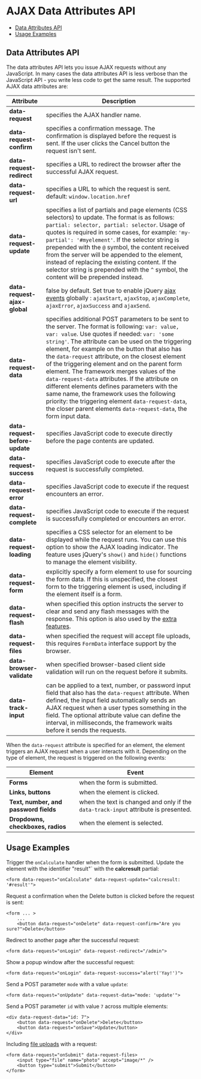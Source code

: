 # AJAX Data Attributes API

- [Data Attributes API](#data-attributes)
- [Usage Examples](#data-attribute-examples)

<a name="data-attributes"></a>
## Data Attributes API

The data attributes API lets you issue AJAX requests without any JavaScript. In many cases the data attributes API is less verbose than the JavaScript API - you write less code to get the same result. The supported AJAX data attributes are:

Attribute | Description
------------- | -------------
**data-request** | specifies the AJAX handler name.
**data-request-confirm** | specifies a confirmation message. The confirmation is displayed before the request is sent. If the user clicks the Cancel button the request isn't sent.
**data-request-redirect** | specifies a URL to redirect the browser after the successful AJAX request.
**data-request-url** | specifies a URL to which the request is sent. default: `window.location.href`
**data-request-update** | specifies a list of partials and page elements (CSS selectors) to update. The format is as follows: `partial: selector, partial: selector`. Usage of quotes is required in some cases, for example: `'my-partial': '#myelement'`. If the selector string is prepended with the `@` symbol, the content received from the server will be appended to the element, instead of replacing the existing content. If the selector string is prepended with the `^` symbol, the content will be prepended instead.
**data-request-ajax-global** | false by default. Set true to enable jQuery [ajax events](http://api.jquery.com/category/ajax/global-ajax-event-handlers/) globally : `ajaxStart`, `ajaxStop`, `ajaxComplete`, `ajaxError`, `ajaxSuccess` and `ajaxSend`.
**data-request-data** | specifies additional POST parameters to be sent to the server. The format is following: `var: value, var: value`. Use quotes if needed: `var: 'some string'`. The attribute can be used on the triggering element, for example on the button that also has the `data-request` attribute, on the closest element of the triggering element and on the parent form element. The framework merges values of the `data-request-data` attributes. If the attribute on different elements defines parameters with the same name, the framework uses the following priority: the triggering element `data-request-data`, the closer parent elements `data-request-data`, the form input data.
**data-request-before-update** | specifies JavaScript code to execute directly before the page contents are updated.
**data-request-success** | specifies JavaScript code to execute after the request is successfully completed.
**data-request-error** | specifies JavaScript code to execute if the request encounters an error.
**data-request-complete** | specifies JavaScript code to execute if the request is successfully completed or encounters an error.
**data-request-loading** | specifies a CSS selector for an element to be displayed while the request runs. You can use this option to show the AJAX loading indicator. The feature uses jQuery's `show()` and `hide()` functions to manage the element visibility.
**data-request-form** | explicitly specify a form element to use for sourcing the form data. If this is unspecified, the closest form to the triggering element is used, including if the element itself is a form.
**data-request-flash** | when specified this option instructs the server to clear and send any flash messages with the response. This option is also used by the [extra features](../ajax/extras#ajax-flash).
**data-request-files** | when specified the request will accept file uploads, this requires `FormData` interface support by the browser.
**data-browser-validate** | when specified browser-based client side validation will run on the request before it submits.
**data-track-input** | can be applied to a text, number, or password input field that also has the `data-request` attribute. When defined, the input field automatically sends an AJAX request when a user types something in the field. The optional attribute value can define the interval, in milliseconds, the framework waits before it sends the requests.

When the `data-request` attribute is specified for an element, the element triggers an AJAX request when a user interacts with it. Depending on the type of element, the request is triggered on the following events:

Element | Event
------------- | -------------
**Forms** | when the form is submitted.
**Links, buttons** | when the element is clicked.
**Text, number, and password fields** | when the text is changed and only if the `data-track-input` attribute is presented.
**Dropdowns, checkboxes, radios** | when the element is selected.

<a name="data-attribute-examples"></a>
## Usage Examples

Trigger the `onCalculate` handler when the form is submitted. Update the element with the identifier "result"` with the **calcresult** partial:

    <form data-request="onCalculate" data-request-update="calcresult: '#result'">

Request a confirmation when the Delete button is clicked before the request is sent:

    <form ... >
        ...
        <button data-request="onDelete" data-request-confirm="Are you sure?">Delete</button>

Redirect to another page after the successful request:

    <form data-request="onLogin" data-request-redirect="/admin">

Show a popup window after the successful request:

    <form data-request="onLogin" data-request-success="alert('Yay!')">

Send a POST parameter `mode` with a value `update`:

    <form data-request="onUpdate" data-request-data="mode: 'update'">

Send a POST parameter `id` with value `7` across multiple elements:

    <div data-request-data="id: 7">
        <button data-request="onDelete">Delete</button>
        <button data-request="onSave">Update</button>
    </div>

Including [file uploads](../services/request-input#files) with a request:

    <form data-request="onSubmit" data-request-files>
        <input type="file" name="photo" accept="image/*" />
        <button type="submit">Submit</button>
    </form>
